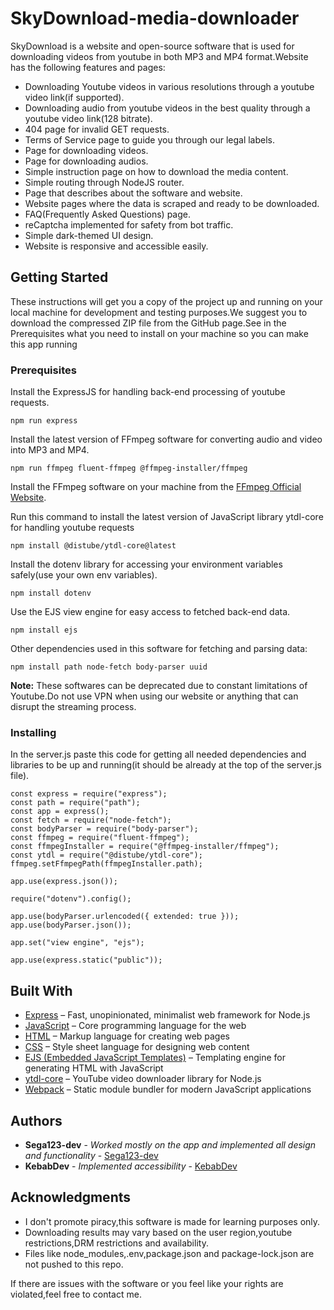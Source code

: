 ﻿# SkyDownload-media-downloader

SkyDownload is a website and open-source software that is used for downloading videos from youtube in both MP3 and MP4 format.Website has the following features and pages:

- Downloading Youtube videos in various resolutions through a youtube video link(if supported).
- Downloading audio from youtube videos in the best quality through a youtube video link(128 bitrate).
- 404 page for invalid GET requests.
- Terms of Service page to guide you through our legal labels.
- Page for downloading videos.
- Page for downloading audios.
- Simple instruction page on how to download the media content.
- Simple routing through NodeJS router.
- Page that describes about the software and website.
- Website pages where the data is scraped and ready to be downloaded.
- FAQ(Frequently Asked Questions) page.
- reCaptcha implemented for safety from bot traffic.
- Simple dark-themed UI design.
- Website is responsive and accessible easily.

## Getting Started

These instructions will get you a copy of the project up and running on your local machine for development and testing purposes.We suggest you to download the compressed ZIP file from the GitHub page.See in the Prerequisites what you need to install on your machine so you can make this app running

### Prerequisites

Install the ExpressJS for handling back-end processing of youtube requests.

```
npm run express
```

Install the latest version of FFmpeg software for converting audio and video into MP3 and MP4.

```
npm run ffmpeg fluent-ffmpeg @ffmpeg-installer/ffmpeg
```

Install the FFmpeg software on your machine from the [FFmpeg Official Website](https://ffmpeg.org/).

Run this command to install the latest version of JavaScript library ytdl-core for handling youtube requests

```
npm install @distube/ytdl-core@latest
```

Install the dotenv library for accessing your environment variables safely(use your own env variables).

```
npm install dotenv
```

Use the EJS view engine for easy access to fetched back-end data.

```
npm install ejs
```

Other dependencies used in this software for fetching and parsing data:

```
npm install path node-fetch body-parser uuid
```



**Note:** These softwares can be deprecated due to constant limitations of Youtube.Do not use VPN when using our website or anything that can disrupt the streaming process.


### Installing

In the server.js paste this code for getting all needed dependencies and libraries to be up and running(it should be already at the top of the server.js file).

```
const express = require("express");
const path = require("path");
const app = express();
const fetch = require("node-fetch");
const bodyParser = require("body-parser");
const ffmpeg = require("fluent-ffmpeg");
const ffmpegInstaller = require("@ffmpeg-installer/ffmpeg");
const ytdl = require("@distube/ytdl-core");
ffmpeg.setFfmpegPath(ffmpegInstaller.path);

app.use(express.json());

require("dotenv").config();

app.use(bodyParser.urlencoded({ extended: true }));
app.use(bodyParser.json());

app.set("view engine", "ejs");

app.use(express.static("public"));
```

## Built With

- [Express](https://expressjs.com/) – Fast, unopinionated, minimalist web framework for Node.js  
- [JavaScript](https://developer.mozilla.org/en-US/docs/Web/JavaScript) – Core programming language for the web  
- [HTML](https://developer.mozilla.org/en-US/docs/Web/HTML) – Markup language for creating web pages  
- [CSS](https://developer.mozilla.org/en-US/docs/Web/CSS) – Style sheet language for designing web content  
- [EJS (Embedded JavaScript Templates)](https://ejs.co/) – Templating engine for generating HTML with JavaScript  
- [ytdl-core](https://github.com/fent/node-ytdl-core) – YouTube video downloader library for Node.js  
- [Webpack](https://webpack.js.org/) – Static module bundler for modern JavaScript applications  

## Authors

* **Sega123-dev** - *Worked mostly on the app and implemented all design and functionality* - [Sega123-dev](https://github.com/Sega123-dev)
* **KebabDev** - *Implemented accessibility* - [KebabDev](https://github.com/KebabDev)

## Acknowledgments

* I don't promote piracy,this software is made for learning purposes only.
* Downloading results may vary based on the user region,youtube restrictions,DRM restrictions and availability.
* Files like node_modules,.env,package.json and package-lock.json are not pushed to this repo.

If there are issues with the software or you feel like your rights are violated,feel free to contact me.
